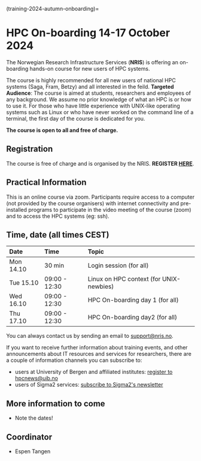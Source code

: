 (training-2024-autumn-onboarding)=

# HPC On-boarding 14-17 October 2024

The Norwegian Research Infrastructure Services (**NRIS**) is offering 
an on-boarding hands-on course for new users of HPC systems. 

The course is highly recommended  for all new users of national HPC systems 
(Saga, Fram, Betzy) and all interested in the feild.
**Targeted Audience**: The course is aimed at students, researchers and employees of any
background. We assume no prior knowledge of what an HPC is or how to use it. For those who
have little experience with UNIX-like operating systems such as Linux or who have never
worked on the command line of a terminal, the first day of the course is dedicated for you. 

**The course is open to all and free of charge.**


## **Registration**

The course is free of charge and is organised by the NRIS. **REGISTER [HERE](https://docs.google.com/forms/d/e/1FAIpQLScvqepSFbbclSoF2zeN1saIQhKQTYxFIxMDOJzhP_MKwqeJVQ/viewform?usp=sharing)**.


## **Practical Information**

This is an online course via zoom. Participants require access to a computer
(not provided by the course organisers) with internet connectivity and
pre-installed programs to participate in the video meeting of the course (zoom) and 
to access the HPC systems (eg: ssh).



## Time, date (all times CEST)
|   Date    |  Time   |  Topic	|
| :----------- | :----------- | :---------- |
| Mon 14.10    | 30 min | Login session (for all) |
| Tue 15.10    | 09:00 - 12:30 | Linux on HPC context (for UNIX-newbies)|
| Wed 16.10    | 09:00 - 12:30 | HPC On-boarding day 1 (for all) |
| Thu 17.10    | 09:00 - 12:30 | HPC On-boarding day2 (for all) |


You can always contact us by sending an email to [support@nris.no](mailto:support@nris.no).

If you want to receive further information about training events, and other announcements 
about IT resources and services for researchers, there are a couple of information channels
 you can subscribe to:
- users at University of Bergen and affiliated institutes: [register to hpcnews@uib.no](https://mailman.uib.no/listinfo/hpcnews)
- users of Sigma2 services: [subscribe to Sigma2's newsletter](https://sigma2.us13.list-manage.com/subscribe?u=4fd109ad79a5dca6dde7e4997&id=59b164c7b6)

## **More information to come**
- Note the dates!


## Coordinator

- Espen Tangen

